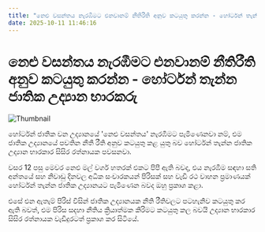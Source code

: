 ```yaml
---
title: "නෙළු වසන්තය නැරඹීමට එනවානම් නීතිරීති අනුව කටයුතු කරන්න - හෝර්ටන් තැන්න ජාතික උද්‍යාන භාරකරු"
date: 2025-10-11 11:46:16
---
```


# නෙළු වසන්තය නැරඹීමට එනවානම් නීතිරීති අනුව කටයුතු කරන්න - හෝර්ටන් තැන්න ජාතික උද්‍යාන භාරකරු

![Thumbnail](https://helakuru.sgp1.cdn.digitaloceanspaces.com/esana/images/lib/nelu-mal.jpg)

හෝර්ටන් ජාතික වන උද්‍යානයේ 'නෙළු වසන්තය' නැරඹීමට පැමිණෙනවා නම්, එම ජාතික උද්‍යානයේ පවතින නීතී රීති අනුව කටයුතු කළ යුතු බව හෝර්ටන් තැන්න ජාතික උද්‍යාන භාරකාර සිසිර රත්නායක පවසනවා.

වසර 12 පසු මෙවර නෙළු මල් වර්ග හතරක් එකට පිපී ඇති බවද, එය නැරඹීම සඳහා සති අන්තයේ සහ නිවාඩු දිනවල අධික සංචාරකයන් පිරිසක් සහ වැඩි රථ වාහන ප්‍රමාණයක් හෝර්ටන් තැන්න ජාතික උද්‍යානයට පැමිණෙන බවද ඔහු ප්‍රකාශ කළා.

එසේ එන ඇතැම් පිරිස් විසින් ජාතික උද්‍යානයක නීති රීතිවලට පටහැනිව කටයුතු කර ඇති බවත්, එම පිරිස සදහා නීතිය ක්‍රියාත්මක කිරිමට කටයුතු කල බවයි උද්‍යාන භාරකාර සිසිර රත්නායක වැඩිදුරටත් ප්‍රකාශ කර සිටියේ.


